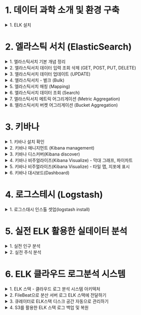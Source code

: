 
# 1. 데이터 과학 소개 및 환경 구축 

<details> <summary> 1. ELK 설치</summary>

## 1. ELK 설치

### 설치
```
brew install elastic/tap/kibana-full
brew install elastic/tap/elasticsearch-full
brew install elastic/tap/filebeat-full
brew install elastic/tap/logstash-full
```

### 서비스 실행
```
brew services start elastic/tap/kibana-full
brew services start elastic/tap/elasticsearch-full
brew services start elastic/tap/filebeat-full
brew services start elastic/tap/logstash-full
```

### ElasticSearch 실행 확인
- localhost:9200 접속


</details>

# 2. 엘라스틱 서치 (ElasticSearch)

<details> <summary> 1. 엘라스틱서치 기본 개념 정리 </summary>

## 1. 엘라스틱서치 기본 개념 정리

![image](https://user-images.githubusercontent.com/28394879/142723353-96101d05-1892-4c90-bb43-22ef28343a5b.png)

- 왼쪽 데이터 형태로 들어왔을 때 엘라스틱 서치는 오른쪽 테이블 형태로 저장을 한다. 

### elastic search vs relational DB

![image](https://user-images.githubusercontent.com/28394879/142723405-0155e63a-e55a-44fc-ac53-b98643e9c6e2.png)

- 구글링을 할때 Text단위로 검색하는 것을 가정했을때 Elastic search를 사용했을 경우 훨씬 빠르게 데이터를 가져올 수 있다. 

### elastic search data structure 

![image](https://user-images.githubusercontent.com/28394879/142723499-fd98d73e-79f5-4796-b762-d4635af2481e.png)

- index 안에 type을 갖는다.
- type안에 여러개의 document를 갖는다.
- document들은 같은 property를 갖고 있는다. 

### elastic search vs relational DB 용어 차이
![image](https://user-images.githubusercontent.com/28394879/142723564-1c4b324b-dee6-48aa-9370-3f4fd14cbbd2.png)

![image](https://user-images.githubusercontent.com/28394879/142723595-7490990d-7de9-4a85-9c40-a1be17a5e750.png)
- Elastic Search는 REST API를 사용한다. 

![image](https://user-images.githubusercontent.com/28394879/142723609-be8f9292-c04c-4b0a-b7a7-41cebd693b77.png)

</details>

<details> <summary> 2. 엘라스틱서치 데이터 입력 조회 삭제 (GET, POST, PUT, DELETE) </summary>

## 2. 엘라스틱서치 데이터 입력 조회 삭제 (GET, POST, PUT, DELETE)

1. classes index가 있는지 조회 (아직은 생성안해서 조회 안되는게 맞음)
`curl -XGET http://localhost:9200/classes` 
2. 조회할 때 이쁘게 보기 
`curl -XGET http://localhost:9200/classes?pretty`  
3. index가 없다는 것을 확인했으니, 인덱스 생성 해보자.
`curl -XPUT http://localhost:9200/classes`
4. 생성된것을 조회
`curl -XGET http://localhost:9200/classes?pretty`    
```
{
  "classes" : {
    "aliases" : { },
    "mappings" : { },
    "settings" : {
      "index" : {
        "routing" : {
          "allocation" : {
            "include" : {
              "_tier_preference" : "data_content"
            }
          }
        },
        "number_of_shards" : "1",
        "provided_name" : "classes",
        "creation_date" : "1637410676372",
        "number_of_replicas" : "1",
        "uuid" : "sTOr1fWFTIe0JKaThOQ4LQ",
        "version" : {
          "created" : "7150299"
        }
      }
    }
  }
}
```
5. 생성한 index 지우기 
`curl -XDELETE http://localhost:9200/classes`
6. document 생성하기
```
curl -XPOST http://localhost:9200/classes/class/1/ -H 'Content-Type: application/json'  -d '
{"title":"Algorithm", "professor":"John"}'
```
index가 생성된 상태에서 해도 되고, 생성안된 상태에서 해도 된다.  
index를 생성 안된상태에서 하면, 알아서 index 생성까지 해준다.

7. 생성된것을 조회 
`curl -XGET http://localhost:9200/classes?pretty`    
**결과**  
```
{
  "classes" : {
    "aliases" : { },
    "mappings" : {
      "properties" : {
        "professor" : {
          "type" : "text",
          "fields" : {
            "keyword" : {
              "type" : "keyword",
              "ignore_above" : 256
            }
          }
        },
        "title" : {
          "type" : "text",
          "fields" : {
            "keyword" : {
              "type" : "keyword",
              "ignore_above" : 256
            }
          }
        }
      }
    },
    "settings" : {
      "index" : {
        "routing" : {
          "allocation" : {
            "include" : {
              "_tier_preference" : "data_content"
            }
          }
        },
        "number_of_shards" : "1",
        "provided_name" : "classes",
        "creation_date" : "1637411566405",
        "number_of_replicas" : "1",
        "uuid" : "HCTipXo6Stqya6SKmAXlsw",
        "version" : {
          "created" : "7150299"
        }
      }
    }
  }
}
``` 

8. json파일로 document 생성 
`curl -XPOST http://localhost:9200/classes/class/1/ -H 'Content-Type: application/json' -d @oneclass.json` 




</details>

<details> <summary> 3. 엘라스틱서치 데이터 업데이트 (UPDATE) </summary>

## 3. 엘라스틱서치 데이터 업데이트 (UPDATE)

1. 업데이트할 데이터를 위해서 document 생성
```
curl -XPOST http://localhost:9200/classes/class/1/ -H 'Content-Type: application/json' -d '{"title": "Algorithm", "professor": "John"}'
``` 

2. 1학점이라는 필드를 추가
```
curl -XPOST http://localhost:9200/classes/class/1/_update -H 'Content-Type: application/json' -d '{"doc" : {"unit" : 1}}'
``` 

3. 추가 된 것 확인
```
curl -XGET http://localhost:9200/classes/class/1?pretty
``` 

4. 학점을 1에서 2로 수정
```
curl -XPOST http://localhost:9200/classes/class/1/_update -H 'Content-Type: application/json' -d '{"doc" : {"unit" : 2}}'
```

5. 학점에 script로 +5 시키기
```
curl -XPOST http://localhost:9200/classes/class/1/_update -H 'Content-Type: application/json' -d '{"script": "ctx._source.unit += 5"}'
```

</details>

<details> <summary> 4. 엘라스틱서치 - 벌크 (Bulk) </summary>

## 4. 엘라스틱서치 - 벌크 (Bulk)

1. CLASSES.JSON 을 bulk
```
curl -XPOST http://localhost:9200/_bulk --data-binary  @classes.json -H 'Content-Type: application/json'
``` 

2. bulk 확인 
```
curl -XGET http://localhost:9200/classes/class/2?pretty
```

</details>

<details> <summary> 5. 엘라스틱서치 매칭 (Mapping) </summary>

## 5. 엘라스틱서치 매칭 (Mapping)

- 매핑은 데이터베이스의 스키마와 동일하다. 
- 엘라스틱서치는 매핑없이도 insert 할 수 있다. 
- 실제 일할때는 매핑 없이 데이터를 넣는것은 상당히 위험한 일이다. 
  - 매핑이 없다면 날짜를 문자열로 인식할 수 있다. 
  - 매핑이 없다면 숫자를 넣을때도 문자열로 인식할 수 있다. 
  - 그렇다면, 평균을 낼 때도 문자열로 인식되면 잘 안될 수 있다. 
- 데이터를 넣을때에는 매핑을 먼저 추가해야 된다. 


1. 인덱스 생성
```
curl -XPUT 'http://localhost:9200/classes'
``` 
2. 매핑 생성
```
curl -XPUT 'http://localhost:9200/classes/class/_mapping' -H 'Content-Type: application/json' -d @classesRating_mapping.json
``` 
3. CLASSES.JSON 을 bulk
```
curl -XPOST http://localhost:9200/_bulk --data-binary  @classes.json -H 'Content-Type: application/json'
``` 
4. bulk 확인 
```
curl -XGET http://localhost:9200/classes/class/2?pretty
```
- 지금 실습에서는 mapping없이 bulk했을 때와의 차이점은 크게 없는 것 같다. (데이터 형식을 생각보다 알아서 잘 매칭해주는 듯함)
- 하지만, 데이터형식을 언제 다르게 해줄지 모르니, 항상 mapping을 먼저 생성해주는 것이 좋은 것 같다. 

</details>

<details> <summary> 6. 엘라스틱서치 데이터 조회 (Search) </summary>

## 6. 엘라스틱서치 데이터 조회 (Search)

1. 데이터 생성
```
curl -XPOST http://localhost:9200/_bulk --data-binary @simple_basketball.json -H 'Content-Type: application/json'
``` 

2. 데이터 확인
```
curl -XGET http://localhost:9200/basketball/record/_search?pretty
``` 

3. uri옵션으로 데이터 확인
```
curl -XGET http://localhost:9200/basketball/record/_search?q=points:30&pretty
```  

4. REQUEST BODY 로 데이터 확인 
```
curl -XGET http://localhost:9200/basketball/record/_search?pretty -H 'Content-Type: application/json' -d '
{ 
  "query": {
    "term" : {"points": 30}
  }
}'
``` 

</details>

<details> <summary> 7. 엘라스틱서치 메트릭 어그리게이션 (Metric Aggregation) </summary>

## 7. 엘라스틱서치 메트릭 어그리게이션 (Metric Aggregation)

- 평균, 합산 등을 구하는 것이 Metric Aggregation

1. 데이터 생성
```
curl -XPOST http://localhost:9200/_bulk --data-binary @simple_basketball.json -H 'Content-Type: application/json'
``` 

2. average aggregation 
```
curl -XGET http://localhost:9200/_search?pretty --data-binary @avg_points_aggs.json -H 'Content-Type: application/json'
```  

3. max aggregation 
```
curl -XGET http://localhost:9200/_search?pretty --data-binary @max_points_aggs.json -H 'Content-Type: application/json'
```  

4. min aggregation 
```
curl -XGET http://localhost:9200/_search?pretty --data-binary @min_points_aggs.json -H 'Content-Type: application/json'
```  

5. sum aggregation 
```
curl -XGET http://localhost:9200/_search?pretty --data-binary @sum_points_aggs.json -H 'Content-Type: application/json'
```  

6. stats aggregation (지금까지 한 모든 aggregation을 한번에)
```
curl -XGET http://localhost:9200/_search?pretty --data-binary @stats_points_aggs.json -H 'Content-Type: application/json'
```  

</details>

<details> <summary> 8. 엘라스틱서치 버켓 어그리게이션 (Bucket Aggregation) </summary>

## 8. 엘라스틱서치 버켓 어그리게이션 (Bucket Aggregation)

- group by같은 기능을 사용하는것이 Bucket Aggregation 
- Bucket key로 식별되는 여러 Bucket 쿼리 컨텍스트(테이블)에서 정의된 문제의 데이터를 분할하며 Document를 그룹화하는 것이다. 

1. INDEX 생성
```
curl -XPUT localhost:9200/basketball
``` 

2. mapping 적용
```
curl -XPUT 'localhost:9200/basketball/record/_mapping?include_type_name=true&pretty' -H'Content-Type: application/json' -d @basketball_mapping.json
``` 

3. 데이터 삽입(bulk)
```
curl -XPOST http://localhost:9200/_bulk?pretty -H'Content-Type: application/json' --data-binary @twoteam_basketball.json
``` 

4. bucket aggregation
```
curl -XGET http://localhost:9200/_search?pretty --data-binary @terms_aggs.json -H 'Content-Type: application/json'
``` 

5. 팀별로 스코어 통계
```
curl -XGET http://localhost:9200/_search?pretty --data-binary @stats_by_team.json -H 'Content-Type: application/json'
``` 

</details>


# 3. 키바나

<details> <summary> 1. 키바나 설치 확인 </summary>

## 1. 키바나 설치 확인

http://localhost:5601 접속 확인

</details>

<details> <summary> 2. 키바나 매니지먼트 (Kibana management) </summary>

## 2. 키바나 매니지먼트 (Kibana management)

1. 이전에 진행한 index 제거 
```
curl -XDELETE localhost:9200/basketball
``` 

2. 새로 index 생성
```
curl -XPUT localhost:9200/basketball
``` 

3. mapping정보 입력
```
curl -XPUT 'localhost:9200/basketball/record/_mapping?include_type_name=true&pretty' -H'Content-Type: application/json' -d @basketball_mapping.json
```

4. 데이터 삽입(bulk)
```
curl -XPOST http://localhost:9200/_bulk?pretty -H 'Content-Type: application/json' --data-binary @bulk_basketball.json
``` 

5. kibana 접속 후 index패턴 생성
![image](https://user-images.githubusercontent.com/28394879/143597413-f6c18934-791a-4cf8-a1fe-820df28478f3.png)

6. 데이터가 kibana에 잘 인식됐는지 확인
![image](https://user-images.githubusercontent.com/28394879/143597714-28cfc916-7afa-419b-9189-c9a7296ae569.png)




</details>

<details> <summary> 3. 키바나 디스커버(Kibana discover) </summary>

## 3. 키바나 디스커버(Kibana discover)

1. Kibana에서 디스커버 탭으로 들어가서, 2016년까지의 데이터 (2021년기준으론 약 6년전까지로 설정)를 검색
```
http://localhost:5601/app/discover#/?_g=(filters:!(),refreshInterval:(pause:!t,value:0),time:(from:now-8y,to:now))&_a=(columns:!(),filters:!(),index:'3be87030-4ec7-11ec-b89d-c5bc45c36b0c',interval:auto,query:(language:kuery,query:''),sort:!(!(submit_date,desc)))
``` 

2. 2016~2017까지의 데이터 보기 
```
http://localhost:5601/app/discover#/?_g=(filters:!(),refreshInterval:(pause:!t,value:0),time:(from:'2015-12-31T15:40:28.184Z',to:'2017-10-31T15:40:53.079Z'))&_a=(columns:!(),filters:!(),index:'3be87030-4ec7-11ec-b89d-c5bc45c36b0c',interval:auto,query:(language:kuery,query:''),sort:!(!(submit_date,desc)))
```
![image](https://user-images.githubusercontent.com/28394879/143604521-1ea36012-c914-48a5-9a47-c63880ed2d66.png)

3. filter로 "Stephen Curry"데이터만 보기
![image](https://user-images.githubusercontent.com/28394879/143604757-18e90696-8f7a-49e2-b7a4-4e410b0eb30e.png)

4. toggle 버튼으로 원하는 필드 위주로 보기
![image](https://user-images.githubusercontent.com/28394879/143604953-7d5ee4fa-5a15-40c5-99b0-a6cb5d14b1d4.png)

5. 정렬 버튼으로 원하는 필드로 정렬 하기 
![image](https://user-images.githubusercontent.com/28394879/143605225-845e7cb7-4f13-4287-9d19-0812c24e3e1c.png)


</details>

<details> <summary> 4. 키바나 비주얼라이즈(Kibana Visualize) - 막대 그래프, 파이차트 </summary>

## 4. 키바나 비주얼라이즈(Kibana Visualize) - 막대 그래프, 파이차트

### 창 들어가는방법
1. Analytics에서 Visualize Library 클릭
2. Create new visualization 클릭
3. Explore options 클릭
4. Vertical Bar(막대그래프) 또는 파이차트 검색 후 클릭

- 막대 그래프
![image](https://user-images.githubusercontent.com/28394879/143665723-6e0898bd-93a8-454e-9ca3-4ee30d1e932f.png)
`http://localhost:5601/app/visualize#/create?type=histogram&indexPattern=3be87030-4ec7-11ec-b89d-c5bc45c36b0c&_g=(filters:!(),refreshInterval:(pause:!t,value:0),time:(from:'2015-01-27T02:05:10.924Z',to:now))&_a=(filters:!(),linked:!f,query:(language:kuery,query:''),uiState:(),vis:(aggs:!((enabled:!t,id:'2',params:(customLabel:avg,field:points),schema:metric,type:avg),(enabled:!t,id:'3',params:(field:name,missingBucket:!f,missingBucketLabel:Missing,order:desc,orderBy:'2',otherBucket:!f,otherBucketLabel:Other,size:5),schema:segment,type:terms)),params:(addLegend:!t,addTimeMarker:!f,addTooltip:!t,categoryAxes:!((id:CategoryAxis-1,labels:(filter:!t,show:!t,truncate:100),position:bottom,scale:(type:linear),show:!t,style:(),title:(),type:category)),detailedTooltip:!t,grid:(categoryLines:!f),labels:(show:!f),legendPosition:right,maxLegendLines:1,palette:(name:default,type:palette),radiusRatio:0,seriesParams:!((circlesRadius:3,data:(id:'2',label:avg),drawLinesBetweenPoints:!t,interpolate:linear,lineWidth:2,mode:stacked,show:!t,showCircles:!t,type:histogram,valueAxis:ValueAxis-1)),thresholdLine:(color:%23E7664C,show:!f,style:full,value:10,width:1),times:!(),truncateLegend:!t,type:histogram,valueAxes:!((id:ValueAxis-1,labels:(filter:!f,rotate:0,show:!t,truncate:100),name:LeftAxis-1,position:left,scale:(mode:normal,type:linear),show:!t,style:(),title:(text:avg),type:value))),title:'',type:histogram))`


- 파이차트
![image](https://user-images.githubusercontent.com/28394879/143665340-4669b0b3-744d-45aa-95d9-719f9636e4a7.png)
`http://localhost:5601/app/visualize#/create?type=pie&indexPattern=3be87030-4ec7-11ec-b89d-c5bc45c36b0c&_g=(filters:!(),refreshInterval:(pause:!t,value:0),time:(from:'2015-01-27T02:05:10.924Z',to:now))&_a=(filters:!(),linked:!f,query:(language:kuery,query:''),uiState:(vis:(legendOpen:!f)),vis:(aggs:!((enabled:!t,id:'1',params:(field:points),schema:metric,type:sum),(enabled:!t,id:'2',params:(field:team,missingBucket:!f,missingBucketLabel:Missing,order:desc,orderBy:'1',otherBucket:!f,otherBucketLabel:Other,size:5),schema:segment,type:terms)),params:(addLegend:!f,addTooltip:!t,distinctColors:!f,isDonut:!t,labels:(last_level:!f,percentDecimals:2,position:default,show:!t,truncate:100,values:!t,valuesFormat:percent),legendPosition:right,maxLegendLines:1,nestedLegend:!f,palette:(name:default,type:palette),truncateLegend:!t,type:pie),title:'',type:pie))`


</details>

<details> <summary> 5. 키바나 비주얼라이즈(Kibana Visualize) - 타일 맵, 지포에 표시 </summary>

## 5. 키바나 비주얼라이즈(Kibana Visualize) - 타일 맵, 지포에 표시

1. classes index생성 
```
curl -XPUT http://localhost:9200/classes
``` 

2. mapping 정보 등록(매핑을 통해서 단순 스트링이아닌, 지도에 표시할 수 있는 값임을 나타내주어야 함)
```
curl -XPUT http://localhost:9200/classes/class/_mapping?include_type_name=true&pretty -H 'Content-Type: application/json' -d @classesRating_mapping.json
``` 

3. bulk insert
```
curl -XPOST http://localhost:9200/_bulk?pretty -H 'Content-Type: application/json' --data-binary @classes.json
```

4. 데이터 확인
```
curl -XGET http://localhost:9200/classes/class/1/?pretty
```

5. kibana에서 Management의 StackManagement 클릭
6. Index Pattern 클릭
7. Create index Pattern 클릭 
8. classes* index 생성
9. Visualize에서 Maps 클릭
10. Add layer -> Clusters and grids
11. index pattern를 classes로 적용

![image](https://user-images.githubusercontent.com/28394879/143666574-1cf00a7c-0e66-4fea-9263-dea73cbc1380.png)


</details>


<details> <summary> 6. 키바나 대시보드(Dashboard) </summary>

## 6. 키바나 대시보드(Dashboard)

- 대시보드에 여태까지 만든 visualize들을 원하는 위치, 원하는 크기만큼으로 지정해서 만들어 놓을수 있다.

![image](https://user-images.githubusercontent.com/28394879/143666737-aa40003f-eacd-4ab7-831b-1d50b92df3b8.png)

</details>


# 4. 로그스테시 (Logstash)

<details> <summary> 1. 로그스태시 인스톨 셋업(logstash install) </summary>

## 1. 로그스태시 인스톨 셋업(logstash install)

### 로그 스테시 
- ELK중에서 인풋을 담당
- 로그스테시에서 받은 인풋은 변환되어서 elasticsearch로 들어간다.
- 로그스태시에서 받은 인풋은 원하는 형태로 데이터 형태를 변환한다. (ex: csv -> 수치로 변경) / 변환된 데이터는 elasticsearch로 들어간다. 

![image](https://user-images.githubusercontent.com/28394879/143667031-9a842232-1619-4c3e-b447-6629bb370f66.png)


1. cd /usr/local/bin
2. vi logstash-simple.conf 에 ch04/logstash-simple.conf 내용입력
3. ./logstash -f logstash-simple.conf

입력한 데이터들이 화면에 뿌려지는것을 확인
![image](https://user-images.githubusercontent.com/28394879/143667379-83002be3-1078-4cc2-9707-08e415963fee.png)


</details>

# 5. 실전 ELK 활용한 실데이터 분석

<details> <summary> 1. 실전 인구 분석 </summary>

## 1. 실전 인구 분석

1. logstash 실행 
```
./logstash -f /Users/singyeongdeog/Documents/github_code/ELK/1.elk-stack-data-analysis/ch05/logstash.conf
```

2. kibana 에서 "population" index pattern 등록

3. Discover에서 한국의 1980 ~ 2010년 인구 검색 
![image](https://user-images.githubusercontent.com/28394879/143670077-8ac09097-3e56-45cb-85ab-ca311d545b13.png)

4. Visualize Library의 Vertical bar 에서 1980년도의 각 나라별 인구수 비교 
![image](https://user-images.githubusercontent.com/28394879/143670587-5ecd1ff1-2e59-46bd-a149-2eff7b396ee8.png)

5. Visualize Library의 Pie를 활용하여 나라별 인구수 비교
![image](https://user-images.githubusercontent.com/28394879/143670687-6d580f34-6766-490f-a56a-759cc2dc6a10.png)

</details>

<details> <summary> 2. 실전 주식 분석 </summary>

## 2. 실전 주식 분석

- conf파일의 start_position
  - end: 데이터가 스트리밍형식으로 계속해서 들어올경우 사용가능, 끝에서부터 데이터를 읽음
  - begining: 데이터를 처음부터 읽어야할 경우 사용가능, csv파일 등에서 읽을때 사용, 앞에서부터 읽음

1. logstash 실행 
```
sudo /usr/local/bin/logstash -f /Users/singyeongdeog/Documents/github_code/ELK/1.elk-stack-data-analysis/ch05/logstash_stock.conf
```

2. kibana 에서 "stock" index pattern 등록

3. Discover에서 오픈시간과 클로즈 시간의 주식 가격 검색 
![image](https://user-images.githubusercontent.com/28394879/143672478-600420c6-7e49-4362-8b90-ede3a98871ba.png)

4. Visualize Library의 Line을 활용한 주식 가격 변동 보기
![image](https://user-images.githubusercontent.com/28394879/143672756-95bd9e9c-6d76-43df-abd9-bb3e14d18df6.png)

5. Visualize Library의 Metric을 활용한 주식의 데이터 갯수(Document 개수) 보기
![image](https://user-images.githubusercontent.com/28394879/143672806-4c28d4f3-dcef-42dd-9d55-d7ba9975486e.png)

6. 대시보드에 각종 시각화 구성
![image](https://user-images.githubusercontent.com/28394879/143672849-5adacdbe-87c6-4587-a0cc-6cfb6eae5056.png)



</details>

# 6. ELK 클라우드 로그분석 시스템

<details> <summary> 1. ELK 스택 - 클라우드 로그 분석 시스템 아키텍처 </summary>

## 1. ELK 스택 - 클라우드 로그 분석 시스템 아키텍처

### ELK 소개
- ElasticSearch
  - log를 저장하는 데이터베이스로 활요
- Logstash
  - 발생된 로그를 전달받아서 엘라스틱서치에 저장하는 용도
- Kibana
  - ElasticSearch에 저장된 로그를 브라우저에 출력하는 용도(시각화)


### Filebeat
- 각각의 서버에 설치되어서, 로그 파일에 변화가 있을 때 변화된 로그 파일을 Logstash로 전송한다.

![image](https://user-images.githubusercontent.com/28394879/143726721-7692b358-82ea-4cc1-824e-ab29495e4a84.png)


### Curator
- ELK스택을 운영시에 오래된 데이터를 삭제하지않아서, 디스크 공간 문제가 생길 수 있는데, 이것을 해결해주는것이 Curator이다.
- 손쉽게 데이터 보증기간 및 데이터 최대 사용량을 설정해서 ELK스택의 디스크 공간 문제가 없도록 해준다.

### S3 
- 큐레이터로 한달이상된 데이터를 삭제하는데, 한달이상된 데이터를 봐야되는 경우 S3에 로그를 백업및 복원할 수 있다.
![image](https://user-images.githubusercontent.com/28394879/143726778-cd9b0f85-e1f6-4164-8fda-6410aa0f62c7.png)

</details>

<details> <summary> 2. FileBeat으로 분산 서버 로그 ELK 스택에 전달하기 </summary>

</details>

<details> <summary> 3. 큐레이터로 ELK스택 디스크 공간 자동으로 관리하기 </summary>

</details>

<details> <summary> 4. S3를 활용한 ELK 스택 로그 백업 및 복원 </summary>

</details>